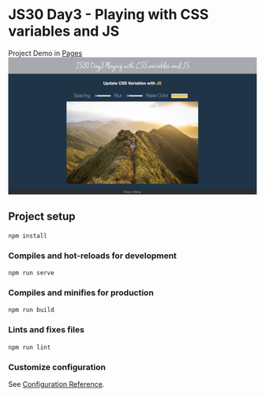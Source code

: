 # JS30 Day3 - Playing with CSS variables and JS

Project Demo in [Pages](https://chacowang0125.github.io/js30_day3_css_variables/)
![demo-image](./src/assets/demo.png)

## Project setup
```
npm install
```

### Compiles and hot-reloads for development
```
npm run serve
```

### Compiles and minifies for production
```
npm run build
```

### Lints and fixes files
```
npm run lint
```

### Customize configuration
See [Configuration Reference](https://cli.vuejs.org/config/).
